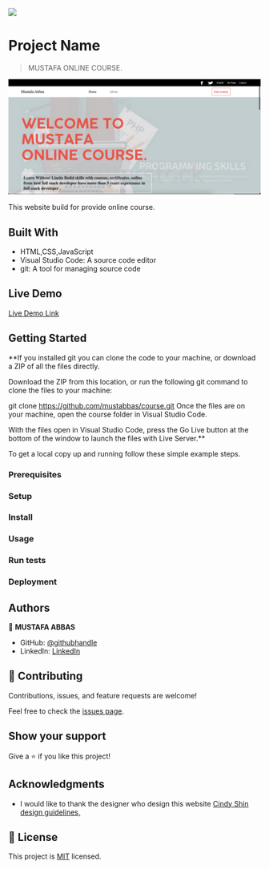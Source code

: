 ![](https://img.shields.io/badge/Microverse-blueviolet)

# Project Name

> MUSTAFA ONLINE COURSE.

![screenshot](assets/img/ScreenShot.png)

This website build for provide online course.

## Built With

-  HTML,CSS,JavaScript
-  Visual Studio Code: A source code editor
-  git: A tool for managing source code

## Live Demo

[Live Demo Link](https://mustabbas.github.io/course/)


## Getting Started

**If you installed git you can clone the code to your machine, or download a ZIP of all the files directly.

Download the ZIP from this location, or run the following git command to clone the files to your machine:

git clone https://github.com/mustabbas/course.git
Once the files are on your machine, open the course folder in Visual Studio Code.

With the files open in Visual Studio Code, press the Go Live button at the bottom of the window to launch the files with Live Server.**


To get a local copy up and running follow these simple example steps.

### Prerequisites

### Setup

### Install

### Usage

### Run tests

### Deployment



## Authors

👤 **MUSTAFA ABBAS**

- GitHub: [@githubhandle](https://github.com/mustabbas)
- LinkedIn: [LinkedIn](https://www.linkedin.com/in/mustafa-abbas-7555ba10a)


## 🤝 Contributing

Contributions, issues, and feature requests are welcome!

Feel free to check the [issues page](https://github.com/mustabbas/course/issues).

## Show your support

Give a ⭐️ if you like this project!

## Acknowledgments

- I would like to thank the designer who design this website [Cindy Shin](https://www.behance.net/adagio07) [design guidelines,](https://www.behance.net/gallery/29845175/CC-Global-Summit-2015) 

## 📝 License

This project is [MIT](./MIT.md) licensed.
